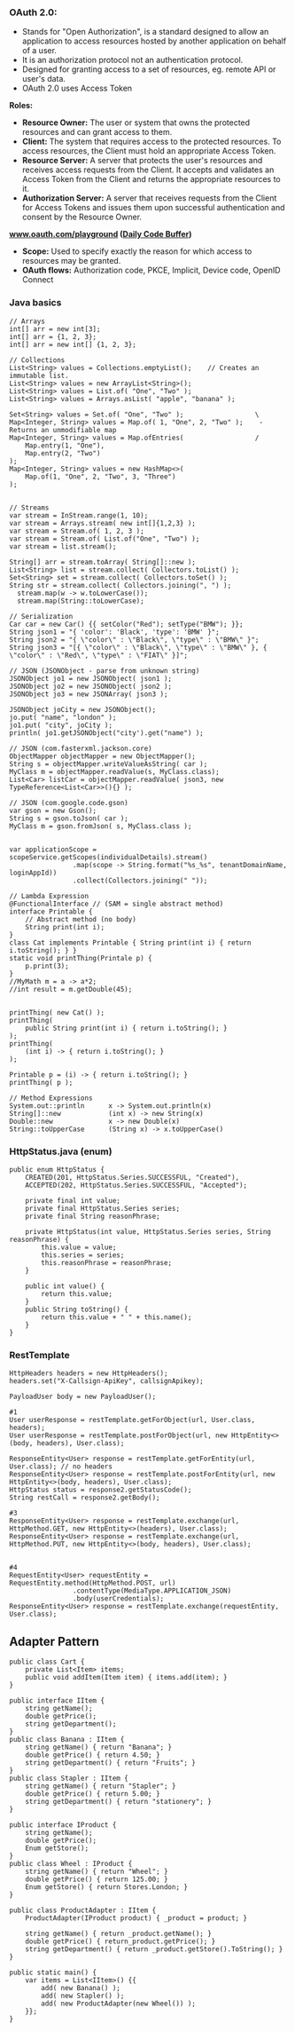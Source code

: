 ### OAuth 2.0: 
- Stands for "Open Authorization", is a standard designed to allow an application to access resources hosted by another application on behalf of a user.
- It is an authorization protocol not an authentication protocol.
- Designed for granting access to a set of resources, eg. remote API or user's data.
- OAuth 2.0 uses Access Token

__Roles:__
- __Resource Owner:__ The user or system that owns the protected resources and can grant access to them.
- __Client:__ The system that requires access to the protected resources. To access resources, the Client must hold an appropriate Access Token.
- __Resource Server:__ A server that protects the user's resources and receives access requests from the Client. It accepts and validates an Access Token from the Client and returns the appropriate resources to it.
- __Authorization Server:__ A server that receives requests from the Client for Access Tokens and issues them upon successful authentication and consent by the Resource Owner.

__www.oauth.com/playground ([Daily Code Buffer](http://www.youtube.com/watch?v=tWcqSIQr6Ks))__
- __Scope:__ Used to specify exactly the reason for which access to resources may be granted.
- __OAuth flows:__ Authorization code, PKCE, Implicit, Device code, OpenID Connect



### Java basics
```
// Arrays
int[] arr = new int[3];
int[] arr = {1, 2, 3};
int[] arr = new int[] {1, 2, 3};

// Collections
List<String> values = Collections.emptyList();    // Creates an immutable list.
List<String> values = new ArrayList<String>();
List<String> values = List.of( "One", "Two" );
List<String> values = Arrays.asList( "apple", "banana" );

Set<String> values = Set.of( "One", "Two" );                  \
Map<Integer, String> values = Map.of( 1, "One", 2, "Two" );    - Returns an unmodifiable map
Map<Integer, String> values = Map.ofEntries(                  /
    Map.entry(1, "One"),
    Map.entry(2, "Two")
);
Map<Integer, String> values = new HashMap<>( 
    Map.of(1, "One", 2, "Two", 3, "Three")
);


// Streams
var stream = InStream.range(1, 10);
var stream = Arrays.stream( new int[]{1,2,3} );
var stream = Stream.of( 1, 2, 3 );
var stream = Stream.of( List.of("One", "Two") );
var stream = list.stream();

String[] arr = stream.toArray( String[]::new );
List<String> list = stream.collect( Collectors.toList() );
Set<String> set = stream.collect( Collectors.toSet() );
String str = stream.collect( Collectors.joining(", ") );
  stream.map(w -> w.toLowerCase());
  stream.map(String::toLowerCase);

// Serialization
Car car = new Car() {{ setColor("Red"); setType("BMW"); }};
String json1 = "{ 'color': 'Black', 'type': 'BMW' }";
String json2 = "{ \"color\" : \"Black\", \"type\" : \"BMW\" }";
String json3 = "[{ \"color\" : \"Black\", \"type\" : \"BMW\" }, { \"color\" : \"Red\", \"type\" : \"FIAT\" }]";

// JSON (JSONObject - parse from unknown string)
JSONObject jo1 = new JSONObject( json1 );
JSONObject jo2 = new JSONObject( json2 );
JSONObject jo3 = new JSONArray( json3 );

JSONObject joCity = new JSONObject();
jo.put( "name", "london" );
jo1.put( "city", joCity );
println( jo1.getJSONObject("city').get("name") );

// JSON (com.fasterxml.jackson.core)
ObjectMapper objectMapper = new ObjectMapper();
String s = objectMapper.writeValueAsString( car );
MyClass m = objectMapper.readValue(s, MyClass.class);
List<Car> listCar = objectMapper.readValue( json3, new TypeReference<List<Car>>(){} );

// JSON (com.google.code.gson)
var gson = new Gson();
String s = gson.toJson( car );
MyClass m = gson.fromJson( s, MyClass.class );


var applicationScope = scopeService.getScopes(individualDetails).stream()
                .map(scope -> String.format("%s_%s", tenantDomainName, loginAppId))
                .collect(Collectors.joining(" "));

// Lambda Expression
@FunctionalInterface // (SAM = single abstract method)
interface Printable {
    // Abstract method (no body)
    String print(int i);
}
class Cat implements Printable { String print(int i) { return i.toString(); } }
static void printThing(Printale p) {
	p.print(3);
}
//MyMath m = a -> a*2;
//int result = m.getDouble(45);


printThing( new Cat() );
printThing(
	public String print(int i) { return i.toString(); }
);
printThing(
	(int i) -> { return i.toString(); }
);

Printable p = (i) -> { return i.toString(); }
printThing( p );

// Method Expressions
System.out::println      x -> System.out.println(x)
String[]::new            (int x) -> new String(x)
Double::new              x -> new Double(x)
String::toUpperCase      (String x) -> x.toUpperCase()
```

### HttpStatus.java (enum)
```
public enum HttpStatus {
    CREATED(201, HttpStatus.Series.SUCCESSFUL, "Created"),
    ACCEPTED(202, HttpStatus.Series.SUCCESSFUL, "Accepted");

    private final int value;
    private final HttpStatus.Series series;
    private final String reasonPhrase;

    private HttpStatus(int value, HttpStatus.Series series, String reasonPhrase) {
        this.value = value;
        this.series = series;
        this.reasonPhrase = reasonPhrase;
    }

    public int value() {
        return this.value;
    }
    public String toString() {
        return this.value + " " + this.name();
    }
}
```

### RestTemplate
```
HttpHeaders headers = new HttpHeaders();
headers.set("X-Callsign-ApiKey", callsignApikey);

PayloadUser body = new PayloadUser();

#1
User userResponse = restTemplate.getForObject(url, User.class, headers);
User userResponse = restTemplate.postForObject(url, new HttpEntity<>(body, headers), User.class);

ResponseEntity<User> response = restTemplate.getForEntity(url, User.class); // no headers
ResponseEntity<User> response = restTemplate.postForEntity(url, new HttpEntity<>(body, headers), User.class);
HttpStatus status = response2.getStatusCode();
String restCall = response2.getBody();

#3
ResponseEntity<User> response = restTemplate.exchange(url, HttpMethod.GET, new HttpEntity<>(headers), User.class);
ResponseEntity<User> response = restTemplate.exchange(url, HttpMethod.PUT, new HttpEntity<>(body, headers), User.class);


#4
RequestEntity<User> requestEntity = RequestEntity.method(HttpMethod.POST, url)
                .contentType(MediaType.APPLICATION_JSON)
                .body(userCredentials);
ResponseEntity<User> response = restTemplate.exchange(requestEntity, User.class);
```


## Adapter Pattern
```
public class Cart {
	private List<Item> items;
	public void addItem(Item item) { items.add(item); }
}

public interface IItem {
	string getName();
	double getPrice();
	string getDepartment();
}
public class Banana : IItem {
	string getName() { return "Banana"; }
	double getPrice() { return 4.50; }
	string getDepartment() { return "Fruits"; }
}
public class Stapler : IItem {
	string getName() { return "Stapler"; }
	double getPrice() { return 5.00; }
	string getDepartment() { return "stationery"; }
}

public interface IProduct {
	string getName();
	double getPrice();
	Enum getStore();
}
public class Wheel : IProduct {
	string getName() { return "Wheel"; }
	double getPrice() { return 125.00; }
	Enum getStore() { return Stores.London; }
}

public class ProductAdapter : IItem {
	ProductAdapter(IProduct product) { _product = product; }

	string getName() { return _product.getName(); }
	double getPrice() { return_product.getPrice(); }
	string getDepartment() { return _product.getStore().ToString(); }
}

public static main() {
	var items = List<IItem>() {{
		add( new Banana() );
		add( new Stapler() );
		add( new ProductAdapter(new Wheel()) );
	}};
}
```
